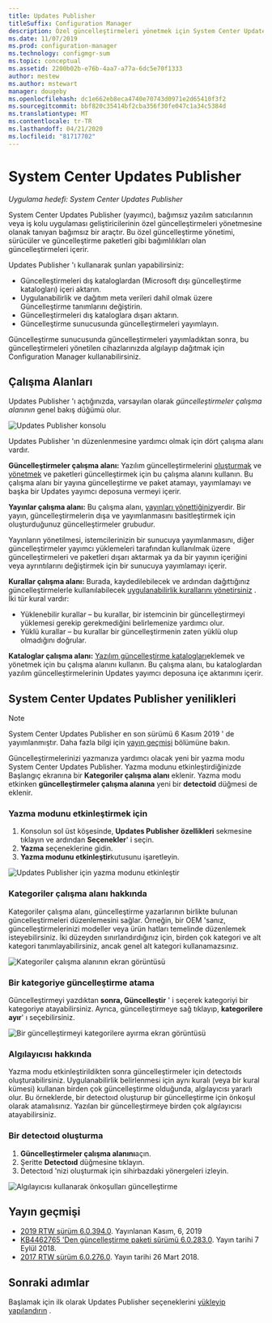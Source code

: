```yaml
---
title: Updates Publisher
titleSuffix: Configuration Manager
description: Özel güncelleştirmeleri yönetmek için System Center Updates Publisher kullanma
ms.date: 11/07/2019
ms.prod: configuration-manager
ms.technology: configmgr-sum
ms.topic: conceptual
ms.assetid: 2200b02b-e76b-4aa7-a77a-6dc5e70f1333
author: mestew
ms.author: mstewart
manager: dougeby
ms.openlocfilehash: dc1e662eb8eca4740e70743d0971e2d65410f3f2
ms.sourcegitcommit: bbf820c35414bf2cba356f30fe047c1a34c5384d
ms.translationtype: MT
ms.contentlocale: tr-TR
ms.lasthandoff: 04/21/2020
ms.locfileid: "81717702"
---
```

# <a name="system-center-updates-publisher"></a>System Center Updates Publisher

*Uygulama hedefi: System Center Updates Publisher*

System Center Updates Publisher (yayımcı), bağımsız yazılım satıcılarının veya iş kolu uygulaması geliştiricilerinin özel güncelleştirmeleri yönetmesine olanak tanıyan bağımsız bir araçtır. Bu özel güncelleştirme yönetimi, sürücüler ve güncelleştirme paketleri gibi bağımlılıkları olan güncelleştirmeleri içerir.

Updates Publisher 'ı kullanarak şunları yapabilirsiniz:

-   Güncelleştirmeleri dış kataloglardan (Microsoft dışı güncelleştirme katalogları) içeri aktarın.
-   Uygulanabilirlik ve dağıtım meta verileri dahil olmak üzere Güncelleştirme tanımlarını değiştirin.
-   Güncelleştirmeleri dış kataloglara dışarı aktarın.
-   Güncelleştirme sunucusunda güncelleştirmeleri yayımlayın.

Güncelleştirme sunucusunda güncelleştirmeleri yayımladıktan sonra, bu güncelleştirmeleri yönetilen cihazlarınızda algılayıp dağıtmak için Configuration Manager kullanabilirsiniz.

## <a name="workspaces"></a>Çalışma Alanları
Updates Publisher 'ı açtığınızda, varsayılan olarak *güncelleştirmeler çalışma alanının* genel bakış düğümü olur.

![Updates Publisher konsolu](media/console1.png)


Updates Publisher 'ın düzenlenmesine yardımcı olmak için dört çalışma alanı vardır.


**Güncelleştirmeler çalışma alanı:** Yazılım güncelleştirmelerini [oluşturmak](create-updates-with-updates-publisher.md) ve [yönetmek](manage-updates-with-updates-publisher.md) ve paketleri güncelleştirmek için bu çalışma alanını kullanın. Bu çalışma alanı bir yayına güncelleştirme ve paket atamayı, yayımlamayı ve başka bir Updates yayımcı deposuna vermeyi içerir.

**Yayınlar çalışma alanı:** Bu çalışma alanı, [yayınları yönettiğiniz](updates-publisher-publications.md)yerdir. Bir yayın, güncelleştirmelerin dışa ve yayımlanmasını basitleştirmek için oluşturduğunuz güncelleştirmeler grubudur.

Yayınların yönetilmesi, istemcilerinizin bir sunucuya yayımlanmasını, diğer güncelleştirmeler yayımcı yüklemeleri tarafından kullanılmak üzere güncelleştirmeleri ve paketleri dışarı aktarmak ya da bir yayının içeriğini veya ayrıntılarını değiştirmek için bir sunucuya yayımlamayı içerir.

**Kurallar çalışma alanı:** Burada, kaydedilebilecek ve ardından dağıttığınız güncelleştirmelerle kullanılabilecek [uygulanabilirlik kurallarını yönetirsiniz](updates-publisher-applicability-rules.md) . İki tür kural vardır:

-   Yüklenebilir kurallar – bu kurallar, bir istemcinin bir güncelleştirmeyi yüklemesi gerekip gerekmediğini belirlemenize yardımcı olur.
-   Yüklü kurallar – bu kurallar bir güncelleştirmenin zaten yüklü olup olmadığını doğrular.

**Kataloglar çalışma alanı:** [Yazılım güncelleştirme katalogları](updates-publisher-catalogs.md)eklemek ve yönetmek için bu çalışma alanını kullanın. Bu çalışma alanı, bu kataloglardan yazılım güncelleştirmelerinin Updates yayımcı deposuna içe aktarımını içerir.

## <a name="whats-new-in-system-center-updates-publisher"></a>System Center Updates Publisher yenilikleri

>[!NOTE] 
> System Center Updates Publisher en son sürümü 6 Kasım 2019 ' de yayımlanmıştır. Daha fazla bilgi için [yayın geçmişi](#release-history) bölümüne bakın.

Güncelleştirmelerinizi yazmanıza yardımcı olacak yeni bir yazma modu System Center Updates Publisher. Yazma modunu etkinleştirdiğinizde Başlangıç ekranına bir **Kategoriler çalışma alanı** eklenir. Yazma modu etkinken **güncelleştirmeler çalışma alanına** yeni bir **detectoid** düğmesi de eklenir.

### <a name="to-enable-authoring-mode"></a>Yazma modunu etkinleştirmek için

1. Konsolun sol üst köşesinde, **Updates Publisher** **özellikleri** sekmesine tıklayın ve ardından **Seçenekler**' i seçin.
1. **Yazma** seçeneklerine gidin.
1. **Yazma modunu etkinleştir**kutusunu işaretleyin.

![Updates Publisher için yazma modunu etkinleştir](media/scup-enable-authoring-mode.png)

### <a name="about-the-categories-workspace"></a>Kategoriler çalışma alanı hakkında

Kategoriler çalışma alanı, güncelleştirme yazarlarının birlikte bulunan güncelleştirmeleri düzenlemesini sağlar. Örneğin, bir OEM 'sanız, güncelleştirmelerinizi modeller veya ürün hatları temelinde düzenlemek isteyebilirsiniz. İki düzeyden sınırlandırdığınız için, birden çok kategori ve alt kategori tanımlayabilirsiniz, ancak genel alt kategori kullanamazsınız.

![Kategoriler çalışma alanının ekran görüntüsü](media/scup-categories-workspace.png)

### <a name="assign-an-update-to-a-category"></a>Bir kategoriye güncelleştirme atama

Güncelleştirmeyi yazdıktan **sonra, Güncelleştir** ' i seçerek kategoriyi bir kategoriye atayabilirsiniz. Ayrıca, güncelleştirmeye sağ tıklayıp, **kategorilere ayır**' ı seçebilirsiniz.

![Bir güncelleştirmeyi kategorilere ayırma ekran görüntüsü](media/scup-categorize-update.png)

### <a name="about-detectoids"></a>Algılayıcısı hakkında

Yazma modu etkinleştirildikten sonra güncelleştirmeler için detectoıds oluşturabilirsiniz. Uygulanabilirlik belirlenmesi için aynı kuralı (veya bir kural kümesi) kullanan birden çok güncelleştirme olduğunda, algılayıcısı yararlı olur. Bu örneklerde, bir detectoıd oluşturup bir güncelleştirme için önkoşul olarak atamalısınız. Yazılan bir güncelleştirmeye birden çok algılayıcısı atayabilirsiniz.


### <a name="create-a-detectoid"></a>Bir detectoıd oluşturma

1. **Güncelleştirmeler çalışma alanını**açın.
1. Şeritte **Detectoıd** düğmesine tıklayın.
1. Detectoıd 'nizi oluşturmak için sihirbazdaki yönergeleri izleyin.



![Algılayıcısı kullanarak önkoşulları güncelleştirme](media/scup-detectoid-as-prerequisite.png)

## <a name="release-history"></a>Yayın geçmişi

- [2019 RTW sürüm 6.0.394.0](https://techcommunity.microsoft.com/t5/Configuration-Manager-Blog/SCUP-adds-support-for-update-categories/ba-p/990111). Yayınlanan Kasım, 6, 2019
- [KB4462765 'Den güncelleştirme paketi sürümü 6.0.283.0](https://support.microsoft.com/help/4462765/update-rollup-for-system-center-updates-publisher). Yayın tarihi 7 Eylül 2018.
- [2017 RTW sürüm 6.0.276.0](https://techcommunity.microsoft.com/t5/Configuration-Manager-Blog/System-Center-Updates-Publisher-adds-support-for-new-OSes/ba-p/274986). Yayın tarihi 26 Mart 2018.


## <a name="next-steps"></a>Sonraki adımlar
Başlamak için ilk olarak Updates Publisher seçeneklerini [yükleyip](install-updates-publisher.md) [yapılandırın](updates-publisher-options.md) .
